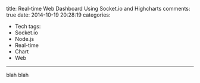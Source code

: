 title: Real-time Web Dashboard Using Socket.io and Highcharts
comments: true
date: 2014-10-19 20:28:19
categories:
- Tech
tags:
- Socket.io
- Node.js
- Real-time
- Chart
- Web
---
blah blah

<!-- more -->

